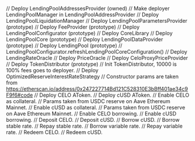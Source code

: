 // Deploy LendingPoolAddressesProvider (owned)
// Make deployer LendingPoolManager in LendingPoolAddressProvider
// Deploy LendingPoolLiquidationManager
// Deploy LendingPoolParametersProvider (prototype)
// Deploy FeeProvider (prototype)
// Deploy LendingPoolConfigurator (prototype)
// Deploy CoreLibrary
// Deploy LendingPoolCore (prototype)
// Deploy LendingPoolDataProvider (prototype)
// Deploy LendingPool (prototype)
// LendingPoolConfigurator.refreshLendingPoolCoreConfiguration()
// Deploy LendingRateOracle
// Deploy PriceOracle
// Deploy CeloProxyPriceProvider
// Deploy TokenDistributor (prototype)
// Init TokenDistributor, 10000 is 100% fees goes to deployer.
// Deploy OptimizedReserveInterestRateStrategy
// Constructor params are taken from https://etherscan.io/address/0x247227714Bd121C528310E3bBff401ae34c9F9f6#code
// Deploy CELO AToken.
// Deploy cUSD AToken.
// Enable CELO as collateral.
// Params taken from USDC reserve on Aave Ethereum Mainnet.
// Enable cUSD as collateral.
// Params taken from USDC reserve on Aave Ethereum Mainnet.
// Enable CELO borrowing.
// Enable cUSD borrowing.
// Deposit CELO.
// Deposit cUSD.
// Borrow cUSD.
// Borrow stable rate.
// Repay stable rate.
// Borrow variable rate.
// Repay variable rate.
// Redeem CELO.
// Redeem cUSD.
